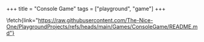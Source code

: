 +++
title = "Console Game"
tags = ["playground", "game"]
+++

\fetch{link="https://raw.githubusercontent.com/The-Nice-One/PlaygroundProjects/refs/heads/main/Games/ConsoleGame/README.md"}

